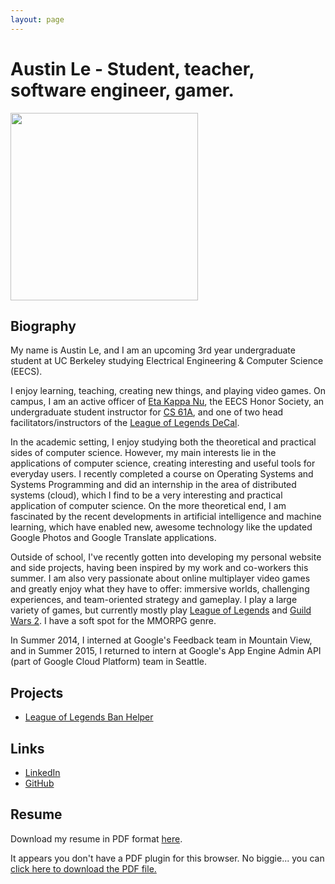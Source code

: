 ```yaml
---
layout: page
---
```


# Austin Le - Student, teacher, software engineer, gamer.

<img src="https://scontent.fsnc1-1.fna.fbcdn.net/hphotos-xpf1/v/t1.0-9/10442546_696660630417132_7466810421954999452_n.jpg?oh=3e71857eb771d529132ffc7fe1b77f5d&oe=56837A5C" height="300" width="300">

## Biography
My name is Austin Le, and I am an upcoming 3rd year undergraduate student at UC Berkeley studying Electrical Engineering & Computer Science (EECS).

I enjoy learning, teaching, creating new things, and playing video games. On campus, I am an active officer of [Eta Kappa Nu](https://hkn.eecs.berkeley.edu/), the EECS Honor Society, an undergraduate student instructor for [CS 61A](http://cs61a.org), and one of two head facilitators/instructors of the [League of Legends DeCal](http://www.decal.org/courses/lol).

In the academic setting, I enjoy studying both the theoretical and practical sides of computer science. However, my main interests lie in the applications of computer science, creating interesting and useful tools for everyday users. I recently completed a course on Operating Systems and Systems Programming and did an internship in the area of distributed systems (cloud), which I find to be a very interesting and practical application of computer science. On the more theoretical end, I am fascinated by the recent developments in artificial intelligence and machine learning, which have enabled new, awesome technology like the updated Google Photos and Google Translate applications.

Outside of school, I've recently gotten into developing my personal website and side projects, having been inspired by my work and co-workers this summer. I am also very passionate about online multiplayer video games and greatly enjoy what they have to offer: immersive worlds, challenging experiences, and team-oriented strategy and gameplay. I play a large variety of games, but currently mostly play [League of Legends](http://na.leagueoflegends.com/) and [Guild Wars 2](https://www.guildwars2.com/en/). I have a soft spot for the MMORPG genre.

In Summer 2014, I interned at Google's Feedback team in Mountain View, and in Summer 2015, I returned to intern at Google's App Engine Admin API (part of Google Cloud Platform) team in Seattle.

## Projects
*   [League of Legends Ban Helper](https://lolbanhelper.appspot.com/)

## Links
*   [LinkedIn](https://www.linkedin.com/in/austinhle)
*   [GitHub](https://github.com/austinhle)

## Resume
Download my resume in PDF format <a href="files/Resume-AustinLe.pdf" download>here</a>.
<object data="files/Resume-AustinLe.pdf" type="application/pdf" width="800px" height="1100px">
  <p>It appears you don't have a PDF plugin for this browser.
  No biggie... you can <a href="files/Resume-AustinLe.pdf">click here to
  download the PDF file.</a></p>
</object>